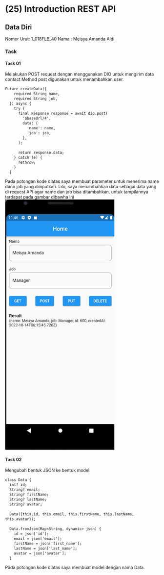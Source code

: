 # (25) Introduction REST API
## Data Diri

Nomor Urut: 1_018FLB_40
Nama : Meisya Amanda Aldi

### Task
#### Task 01
Melakukan POST request dengan menggunakan DIO untuk mengirim data contact
Method post digunakan untuk menambahkan user.
```
Future createData({
    required String name,
    required String job,
  }) async {
    try {
      final Response response = await dio.post(
        '$baseUrl/4',
        data: {
          'name': name,
          'job': job,
        },
      );

      return response.data;
    } catch (e) {
      rethrow;
    }
  }
```
Pada potongan kode diatas saya membuat parameter untuk menerima name dann job yang diinputkan. lalu, saya menambahkan data sebagai data yang di request API agar name dan job bisa ditambahkan.
untuk tampilannya terdapat pada gambar dibawha ini
![hasil](/25_Introduction%20REST%20API/screenshots/tampilan.png)

#### Task 02
Mengubah bentuk JSON ke bentuk model
```
class Data {
  int? id;
  String? email;
  String? firstName;
  String? lastName;
  String? avatar;

  Data({this.id, this.email, this.firstName, this.lastName, this.avatar});

  Data.fromJson(Map<String, dynamic> json) {
    id = json['id'];
    email = json['email'];
    firstName = json['first_name'];
    lastName = json['last_name'];
    avatar = json['avatar'];
  }
```
Pada potongan kode diatas saya membuat model dengan nama Data.